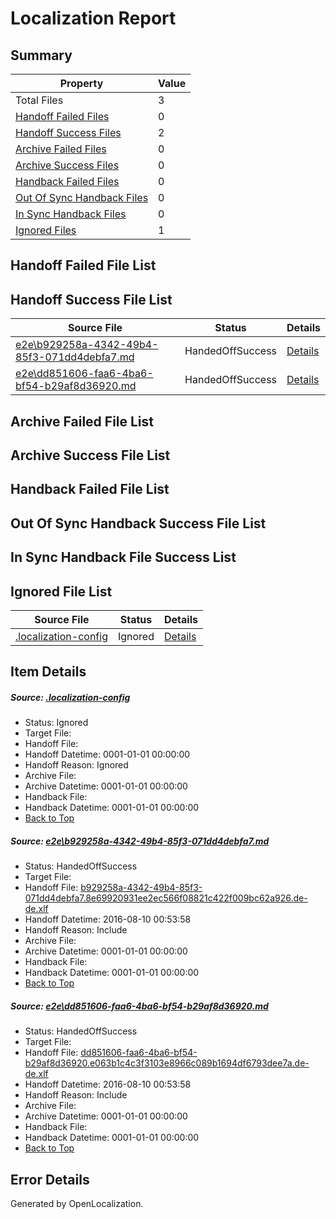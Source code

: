 # <a name='report-top'></a> Localization Report

## Summary
 Property | Value 
 -------- | ----- 
 Total Files | 3
[ Handoff Failed Files ](#handoff-failed-list)| 0
[ Handoff Success Files ](#handoff-success-list)| 2
[ Archive Failed Files ](#archive-failed-list)| 0
[ Archive Success Files ](#archive-success-list)| 0
[ Handback Failed Files ](#handback-failed-list)| 0
[ Out Of Sync Handback Files ](#outofsync-handback-success-list)| 0
[ In Sync Handback Files ](#insync-handback-success-list)| 0
[ Ignored Files ](#ignored-list)| 1

## <a name='handoff-failed-list'></a> Handoff Failed File List

## <a name='handoff-success-list'></a> Handoff Success File List
 Source File | Status | Details 
 ----------- | ------ | ------- 
 [e2e\b929258a-4342-49b4-85f3-071dd4debfa7.md](https://github.com/OpenLocalizationTestOrg/oltest/blob/7e4db9e1a8ea727dcb0ed3c2450f1e0483e92d3e/e2e/b929258a-4342-49b4-85f3-071dd4debfa7.md) | HandedOffSuccess | [Details](#b4ceb3220da2621bb9ee31ff82504ab04ceac5331)
 [e2e\dd851606-faa6-4ba6-bf54-b29af8d36920.md](https://github.com/OpenLocalizationTestOrg/oltest/blob/7e4db9e1a8ea727dcb0ed3c2450f1e0483e92d3e/e2e/dd851606-faa6-4ba6-bf54-b29af8d36920.md) | HandedOffSuccess | [Details](#42e20bc5d8c7fd8d9fe64beb3c6dba1630a54f252)

## <a name='archive-failed-list'></a> Archive Failed File List

## <a name='archive-success-list'></a> Archive Success File List

## <a name='handback-failed-list'></a> Handback Failed File List

## <a name='outofsync-handback-success-list'></a> Out Of Sync Handback Success File List

## <a name='insync-handback-success-list'></a> In Sync Handback File Success List

## <a name='ignored-list'></a> Ignored File List
 Source File | Status | Details 
 ----------- | ------ | ------- 
 [.localization-config](https://github.com/OpenLocalizationTestOrg/oltest/blob/7e4db9e1a8ea727dcb0ed3c2450f1e0483e92d3e/.localization-config) | Ignored | [Details](#3d4f252ac210baf56311d7e97dcc2db10974dbd20)

## Item Details
##### <a name='3d4f252ac210baf56311d7e97dcc2db10974dbd20'></a> Source: [.localization-config](https://github.com/OpenLocalizationTestOrg/oltest/blob/7e4db9e1a8ea727dcb0ed3c2450f1e0483e92d3e/.localization-config)
* Status: Ignored
* Target File: 
* Handoff File: 
* Handoff Datetime: 0001-01-01 00:00:00
* Handoff Reason: Ignored
* Archive File: 
* Archive Datetime: 0001-01-01 00:00:00
* Handback File: 
* Handback Datetime: 0001-01-01 00:00:00
* [Back to Top](#report-top)

##### <a name='b4ceb3220da2621bb9ee31ff82504ab04ceac5331'></a> Source: [e2e\b929258a-4342-49b4-85f3-071dd4debfa7.md](https://github.com/OpenLocalizationTestOrg/oltest/blob/7e4db9e1a8ea727dcb0ed3c2450f1e0483e92d3e/e2e/b929258a-4342-49b4-85f3-071dd4debfa7.md)
* Status: HandedOffSuccess
* Target File: 
* Handoff File: [b929258a-4342-49b4-85f3-071dd4debfa7.8e69920931ee2ec566f08821c422f009bc62a926.de-de.xlf](https://github.com/OpenLocalizationTestOrg/olhandoff-e2e/blob/1e195476019ee8145ef93e3c5a7d1d3559885ed9/ol-handoff/OpenLocalizationTestOrg/ol-test-dede/ci/ht/b929258a-4342-49b4-85f3-071dd4debfa7.8e69920931ee2ec566f08821c422f009bc62a926.de-de.xlf)
* Handoff Datetime: 2016-08-10 00:53:58
* Handoff Reason: Include
* Archive File: 
* Archive Datetime: 0001-01-01 00:00:00
* Handback File: 
* Handback Datetime: 0001-01-01 00:00:00
* [Back to Top](#report-top)

##### <a name='42e20bc5d8c7fd8d9fe64beb3c6dba1630a54f252'></a> Source: [e2e\dd851606-faa6-4ba6-bf54-b29af8d36920.md](https://github.com/OpenLocalizationTestOrg/oltest/blob/7e4db9e1a8ea727dcb0ed3c2450f1e0483e92d3e/e2e/dd851606-faa6-4ba6-bf54-b29af8d36920.md)
* Status: HandedOffSuccess
* Target File: 
* Handoff File: [dd851606-faa6-4ba6-bf54-b29af8d36920.e063b1c4c3f3103e8966c089b1694df6793dee7a.de-de.xlf](https://github.com/OpenLocalizationTestOrg/olhandoff-e2e/blob/1e195476019ee8145ef93e3c5a7d1d3559885ed9/ol-handoff/OpenLocalizationTestOrg/ol-test-dede/ci/ht/dd851606-faa6-4ba6-bf54-b29af8d36920.e063b1c4c3f3103e8966c089b1694df6793dee7a.de-de.xlf)
* Handoff Datetime: 2016-08-10 00:53:58
* Handoff Reason: Include
* Archive File: 
* Archive Datetime: 0001-01-01 00:00:00
* Handback File: 
* Handback Datetime: 0001-01-01 00:00:00
* [Back to Top](#report-top)


## Error Details

Generated by OpenLocalization.
